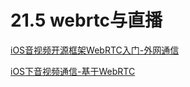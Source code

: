 # 21.5 webrtc与直播

[iOS音视频开源框架WebRTC入门-外网通信](https://www.jianshu.com/p/ddbe5d90332f)


[iOS下音视频通信-基于WebRTC](https://www.jianshu.com/p/c49da1d93df4)



